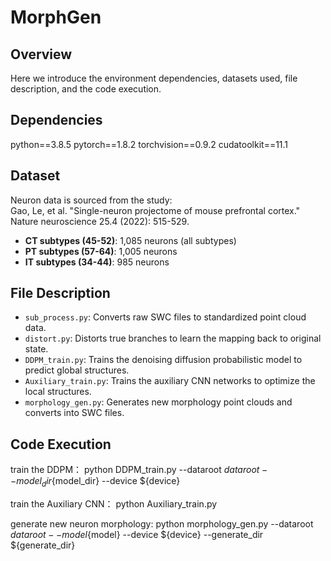 # MorphGen

## Overview
Here we introduce the environment dependencies, datasets used, file description, and the code execution.

## Dependencies
python==3.8.5
pytorch==1.8.2
torchvision==0.9.2
cudatoolkit==11.1

## Dataset
Neuron data is sourced from the study:  
Gao, Le, et al. "Single-neuron projectome of mouse prefrontal cortex." Nature neuroscience 25.4 (2022): 515-529. 

- **CT subtypes (45-52)**: 1,085 neurons (all subtypes)  
- **PT subtypes (57-64)**: 1,005 neurons  
- **IT subtypes (34-44)**: 985 neurons  

## File Description
- `sub_process.py`: Converts raw SWC files to standardized point cloud data.
- `distort.py`: Distorts true branches to learn the mapping back to original state.
- `DDPM_train.py`: Trains the denoising diffusion probabilistic model to predict global structures.
- `Auxiliary_train.py`: Trains the auxiliary CNN networks to optimize the local structures.
- `morphology_gen.py`: Generates new morphology point clouds and converts into SWC files.

## Code Execution
train the DDPM：
python DDPM_train.py --dataroot ${dataroot} --model_dir${model_dir} --device ${device}

train the Auxiliary CNN：
python Auxiliary_train.py

generate new neuron morphology:
python morphology_gen.py --dataroot ${dataroot} --model${model} --device ${device} --generate_dir ${generate_dir}

